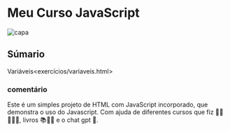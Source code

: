 # Meu Curso JavaScript 

![capa](exercícios/a-photo-of-a-yellow-book-with-the-title-meu-estudo-HHaqgSQDTgiQQHsGuD7d_g-DURNJmseTAC-plsbZkhHUg.jpeg)

## Súmario

Variáveis<exercícios/variaveis.html>


### comentário

Este é um simples projeto de HTML com JavaScript incorporado, que demonstra o uso do Javascript. Com ajuda de diferentes cursos que fiz 👨‍🎓👨🏾‍🎓, livros 📚📕📖 e o chat gpt 🤖.


